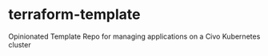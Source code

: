 # terraform-template
Opinionated Template Repo for managing applications on a Civo Kubernetes cluster 
